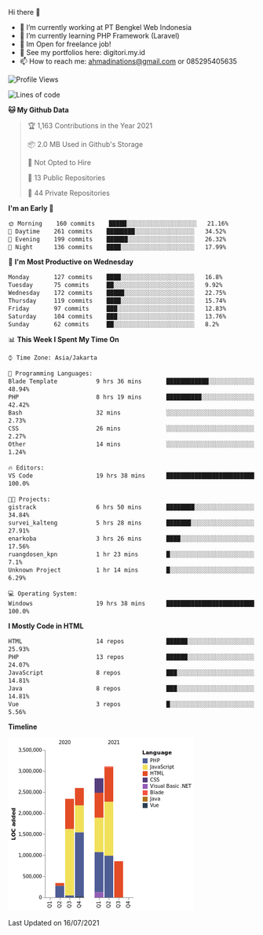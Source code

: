 Hi there 👋

- 🔭 I’m currently working at PT Bengkel Web Indonesia
- 🌱 I’m currently learning PHP Framework (Laravel)
- 📂 Im Open for freelance job!
- 🧷 See my portfolios here: digitori.my.id
- 📫 How to reach me: ahmadinations@gmail.com or 085295405635


<!--START_SECTION:waka-->
![Profile Views](http://img.shields.io/badge/Profile%20Views-3-blue)

![Lines of code](https://img.shields.io/badge/From%20Hello%20World%20I%27ve%20Written-12.1%20million%20lines%20of%20code-blue)

**🐱 My Github Data** 

> 🏆 1,163 Contributions in the Year 2021
 > 
> 📦 2.0 MB Used in Github's Storage 
 > 
> 🚫 Not Opted to Hire
 > 
> 📜 13 Public Repositories 
 > 
> 🔑 44 Private Repositories  
 > 
**I'm an Early 🐤** 

```text
🌞 Morning    160 commits    █████░░░░░░░░░░░░░░░░░░░░   21.16% 
🌆 Daytime    261 commits    ████████░░░░░░░░░░░░░░░░░   34.52% 
🌃 Evening    199 commits    ██████░░░░░░░░░░░░░░░░░░░   26.32% 
🌙 Night      136 commits    ████░░░░░░░░░░░░░░░░░░░░░   17.99%

```
📅 **I'm Most Productive on Wednesday** 

```text
Monday       127 commits    ████░░░░░░░░░░░░░░░░░░░░░   16.8% 
Tuesday      75 commits     ██░░░░░░░░░░░░░░░░░░░░░░░   9.92% 
Wednesday    172 commits    █████░░░░░░░░░░░░░░░░░░░░   22.75% 
Thursday     119 commits    ████░░░░░░░░░░░░░░░░░░░░░   15.74% 
Friday       97 commits     ███░░░░░░░░░░░░░░░░░░░░░░   12.83% 
Saturday     104 commits    ███░░░░░░░░░░░░░░░░░░░░░░   13.76% 
Sunday       62 commits     ██░░░░░░░░░░░░░░░░░░░░░░░   8.2%

```


📊 **This Week I Spent My Time On** 

```text
⌚︎ Time Zone: Asia/Jakarta

💬 Programming Languages: 
Blade Template           9 hrs 36 mins       ████████████░░░░░░░░░░░░░   48.94% 
PHP                      8 hrs 19 mins       ██████████░░░░░░░░░░░░░░░   42.42% 
Bash                     32 mins             ░░░░░░░░░░░░░░░░░░░░░░░░░   2.73% 
CSS                      26 mins             ░░░░░░░░░░░░░░░░░░░░░░░░░   2.27% 
Other                    14 mins             ░░░░░░░░░░░░░░░░░░░░░░░░░   1.24%

🔥 Editors: 
VS Code                  19 hrs 38 mins      █████████████████████████   100.0%

🐱‍💻 Projects: 
gistrack                 6 hrs 50 mins       ████████░░░░░░░░░░░░░░░░░   34.84% 
survei_kalteng           5 hrs 28 mins       ███████░░░░░░░░░░░░░░░░░░   27.91% 
enarkoba                 3 hrs 26 mins       ████░░░░░░░░░░░░░░░░░░░░░   17.56% 
ruangdosen_kpn           1 hr 23 mins        █░░░░░░░░░░░░░░░░░░░░░░░░   7.1% 
Unknown Project          1 hr 14 mins        █░░░░░░░░░░░░░░░░░░░░░░░░   6.29%

💻 Operating System: 
Windows                  19 hrs 38 mins      █████████████████████████   100.0%

```

**I Mostly Code in HTML** 

```text
HTML                     14 repos            ██████░░░░░░░░░░░░░░░░░░░   25.93% 
PHP                      13 repos            ██████░░░░░░░░░░░░░░░░░░░   24.07% 
JavaScript               8 repos             ███░░░░░░░░░░░░░░░░░░░░░░   14.81% 
Java                     8 repos             ███░░░░░░░░░░░░░░░░░░░░░░   14.81% 
Vue                      3 repos             █░░░░░░░░░░░░░░░░░░░░░░░░   5.56%

```


**Timeline**

![Chart not found](https://raw.githubusercontent.com/MuhamadAhmadin/MuhamadAhmadin/master/charts/bar_graph.png) 


 Last Updated on 16/07/2021
<!--END_SECTION:waka-->
